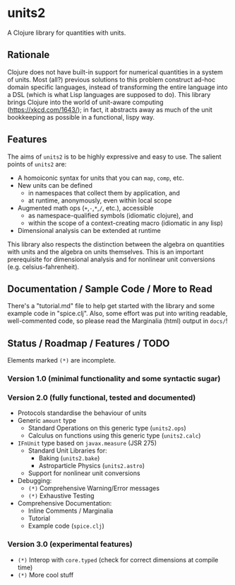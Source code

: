 # units2

A Clojure library for quantities with units.


## Rationale

Clojure does not have built-in support for numerical quantities in a system of units. Most (all?) previous solutions to this problem construct ad-hoc domain specific languages, instead of transforming the entire language into a DSL (which is what Lisp languages are supposed to do). This library brings Clojure into the world of unit-aware computing (https://xkcd.com/1643/); in fact, it abstracts away as much of the unit bookkeeping as possible in a functional, lispy way.

## Features

The aims of `units2` is to be highly expressive and easy to use. The salient points of `units2` are:

+ A homoiconic syntax for units that you can `map`, `comp`, etc.
+ New units can be defined
    + in namespaces that collect them by application, and
    + at runtime, anonymously, even within local scope
+ Augmented math ops (`+`,`-`,`*`,`/`, etc.), accessible
    + as namespace-qualified symbols (idiomatic clojure), and
    + within the scope of a context-creating macro (idiomatic in any lisp)
+ Dimensional analysis can be extended at runtime

This library also respects the distinction between the algebra on quantities with units and the algebra on units themselves. This is an important prerequisite for dimensional analysis and for nonlinear unit conversions (e.g. celsius-fahrenheit).

## Documentation / Sample Code / More to Read

There's a "tutorial.md" file to help get started with the library and some example code in "spice.clj". Also, some effort was put into writing readable, well-commented code, so please read the Marginalia (html) output in `docs/`!

## Status / Roadmap / Features / TODO

Elements marked `(*)` are incomplete.

### Version 1.0 (minimal functionality and some syntactic sugar)

### Version 2.0 (fully functional, tested and documented)
+ Protocols standardise the behaviour of units
+ Generic `amount` type
    + Standard Operations on this generic type (`units2.ops`)
    + Calculus on functions using this generic type (`units2.calc`)
+ `IFnUnit` type based on `javax.measure` (JSR 275)
    + Standard Unit Libraries for:
        + Baking (`units2.bake`)
        + Astroparticle Physics (`units2.astro`)
    + Support for nonlinear unit conversions
+ Debugging:
    + `(*)` Comprehensive Warning/Error messages
    + `(*)` Exhaustive Testing
+ Comprehensive Documentation:
    + Inline Comments / Marginalia
    + Tutorial
    + Example code (`spice.clj`)

### Version 3.0 (experimental features)
+ `(*)` Interop with `core.typed` (check for correct dimensions at compile time)
+ `(*)` More cool stuff


